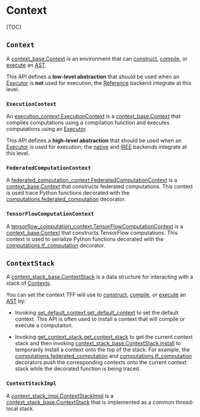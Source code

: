 # Context

[TOC]

## `Context`

A
[context_base.Context](https://github.com/tensorflow/federated/blob/master/tensorflow_federated/python/core/impl/context_stack/context_base.py)
is an environment that can [construct](tracing.md), [compile](compilation.md),
or [execute](execution.md) an [AST](compilation.md#ast).

This API defines a **low-level abstraction** that should be used when an
[Executor](execution.md#executor) is **not** used for execution; the
[Reference](backend.md#reference) backend integrate at this level.

### `ExecutionContext`

An
[execution_context.ExecutionContext](https://github.com/tensorflow/federated/blob/master/tensorflow_federated/python/core/impl/executors/execution_context.py)
is a
[context_base.Context](https://github.com/tensorflow/federated/blob/master/tensorflow_federated/python/core/impl/context_stack/context_base.py)
that compiles computations using a compilation function and executes
computations using an [Executor](execution.md#executor).

This API defines a **high-level abstraction** that should be used when an
[Executor](execution.md#executor) is used for execution; the
[native](backend.md#native) and [IREE](backend.md#iree) backends integrate at
this level.

### `FederatedComputationContext`

A
[federated_computation_context.FederatedComputationContext](https://github.com/tensorflow/federated/blob/master/tensorflow_federated/python/core/impl/federated_computation_context.py)
is a
[context_base.Context](https://github.com/tensorflow/federated/blob/master/tensorflow_federated/python/core/impl/context_stack/context_base.py)
that constructs federated computations. This context is used trace Python
functions decorated with the
[computations.federated_computation](https://github.com/tensorflow/federated/blob/master/tensorflow_federated/python/core/api/computations.py)
decorator.

### `TensorFlowComputationContext`

A
[tensorflow_computation_context.TensorFlowComputationContext](https://github.com/tensorflow/federated/blob/master/tensorflow_federated/python/core/impl/tensorflow_context/tensorflow_computation_context.py)
is a
[context_base.Context](https://github.com/tensorflow/federated/blob/master/tensorflow_federated/python/core/impl/context_stack/context_base.py)
that constructs TensorFlow computations. This context is used to serialize
Python functions decorated with the
[computations.tf_computation](https://github.com/tensorflow/federated/blob/master/tensorflow_federated/python/core/api/computations.py)
decorator.

## `ContextStack`

A
[context_stack_base.ContextStack](https://github.com/tensorflow/federated/blob/master/tensorflow_federated/python/core/impl/context_stack/context_stack_base.py)
is a data structure for interacting with a stack of [Contexts](#context).

You can set the context TFF will use to [construct](tracing.md),
[compile](compilation.md), or [execute](execution.md) an
[AST](compilation.md#ast) by:

*   Invoking
    [set_default_context.set_default_context](https://github.com/tensorflow/federated/blob/master/tensorflow_federated/python/core/impl/context_stack/set_default_context.py)
    to set the default context. This API is often used to install a context that
    will compile or execute a computaiton.

*   Invoking
    [get_context_stack.get_context_stack](https://github.com/tensorflow/federated/blob/master/tensorflow_federated/python/core/impl/context_stack/get_context_stack.py)
    to get the current context stack and then invoking
    [context_stack_base.ContextStack.install](https://github.com/tensorflow/federated/blob/master/tensorflow_federated/python/core/impl/context_stack/context_stack_base.py)
    to temporarily install a context onto the top of the stack. For example, the
    [computations.federated_computation](https://github.com/tensorflow/federated/blob/master/tensorflow_federated/python/core/api/computations.py)
    and
    [computations.tf_computation](https://github.com/tensorflow/federated/blob/master/tensorflow_federated/python/core/api/computations.py)
    decorators push the corresponding contexts onto the current context stack
    while the decorated function is being traced.

### `ContextStackImpl`

A
[context_stack_impl.ContextStackImpl](https://github.com/tensorflow/federated/blob/master/tensorflow_federated/python/core/impl/context_stack/context_stack_impl.py)
is a
[context_stack_base.ContextStack](https://github.com/tensorflow/federated/blob/master/tensorflow_federated/python/core/impl/context_stack/context_stack_base.py)
that is implemented as a common thread-local stack.
